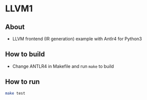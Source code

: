 # LLVM1

## About

* LLVM frontend (IR generation) example with Antlr4 for Python3


## How to build

* Change ANTLR4 in Makefile and run `make` to build

## How to run

```sh
make test
```

